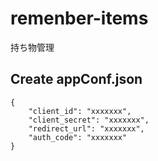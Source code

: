 # remenber-items
持ち物管理

## Create appConf.json
```
{
    "client_id": "xxxxxxx",
    "client_secret": "xxxxxxx",
    "redirect_url": "xxxxxxx",
    "auth_code": "xxxxxxx"
}
```

